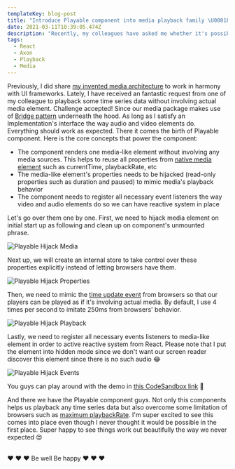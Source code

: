 ```yaml
---
templateKey: blog-post
title: "Introduce Playable component into media playback family \U0001F389"
date: 2021-03-11T10:39:05.474Z
description: "Recently, my colleagues have asked me whether it's possible to reuse the same set of components which are in use to power media players without involving actual media element. At first, this sounded crazy to me but it then turned out to be one of the most brilliant ideas  I have ever received. In this post, I would like to share my experience on the process of enhancing media package to playback any kind of time series data. Stay tuned and read on guys \U0001F918"
tags:
  - React
  - Axon
  - Playback
  - Media
---
```

Previously, I did share [my invented media architecture](https://namnguyen.design/blog/2020-06-02-ui-frameworks-and-media-element-%F0%9F%8E%A7/) to work in harmony with UI frameworks. Lately, I have received an fantastic request from one of my colleague to playback some time series data without involving actual media element. Challenge accepted! Since our media package makes use of [Bridge pattern](https://refactoring.guru/design-patterns/bridge) underneath the hood. As long as I satisfy an Implementation's interface the way audio and video elements do. Everything should work as expected. There it comes the birth of Playable component. Here is the core concepts that power the component:

* The component renders one media-like element without involving any media sources. This helps to reuse all properties from [native media element](https://developer.mozilla.org/en-US/docs/Web/API/HTMLMediaElement) such as currentTime, playbackRate, etc
* The media-like element's properties needs to be hijacked (read-only properties such as duration and paused) to mimic media's playback behavior
* The component needs to register all necessary event listeners the way video and audio elements do so we can have reactive system in place

Let's go over them one by one. First, we need to hijack media element on initial start up as following and clean up on component's unmounted phrase.

![Playable Hijack Media](/img/playable_hijack_media.png "Playable Hijack Media")

Next up, we will create an internal store to take control over these properties explicitly instead of letting browsers have them.

![Playable Hijack Properties](/img/playable_hijack_properties.png "Playable Hijack Properties")

Then, we need to mimic the [time update event](https://developer.mozilla.org/en-US/docs/Web/API/HTMLMediaElement/timeupdate_event) from browsers so that our players can be played as if it's involving actual media. By default, I use 4 times per second to imitate 250ms from browsers' behavior. 

![Playable Hijack Playback](/img/playable_hijack_playback.png "Playable Hijack Playback")

Lastly, we need to register all necessary events listeners to media-like element in order to active reactive system from React. Please note that I put the element into hidden mode since we don't want our screen reader discover this element since there is no such audio 😂

![Playable Hijack Events](/img/playable_hijack_events.png "Playable Hijack Events")

You guys can play around with the demo in [](https://codesandbox.io/s/media-player-with-xstate-demo-mo5t1)[this CodeSandbox link](https://codesandbox.io/s/media-player-with-playable-demo-heq8i) 🥳

And there we have the Playable component guys. Not only this components helps us playback any time series data but also overcome some limitation of browsers such as [maximum playbackRate](https://stackoverflow.com/questions/30970920/html5-video-what-is-the-maximum-playback-rate). I'm super excited to see this comes into place even though I never thought it would be possible in the first place. Super happy to see things work out beautifully the way we never expected 😍

\
❤️ ❤️ ❤️ Be well Be happy ❤️ ❤️ ❤️
